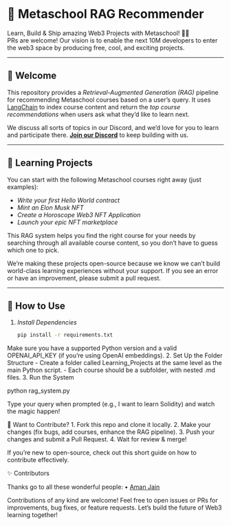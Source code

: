 # 🔮 Metaschool RAG Recommender


Learn, Build & Ship amazing Web3 Projects with Metaschool! 🚀🚀  
PRs are welcome! Our vision is to enable the next 10M developers to enter the web3 space by producing free, cool, and exciting projects.

---

## 👋 Welcome

This repository provides a *Retrieval-Augmented Generation (RAG)* pipeline for recommending Metaschool courses based on a user’s query. It uses [LangChain](https://github.com/hwchase17/langchain) to index course content and return the *top course recommendations* when users ask what they’d like to learn next.

We discuss all sorts of topics in our Discord, and we’d love for you to learn and participate there. **[Join our Discord](https://discord.com/invite/metaschool)** to keep building with us.

---

## 🔮 Learning Projects

You can start with the following Metaschool courses right away (just examples):
- *Write your first Hello World contract*  
- *Mint an Elon Musk NFT*  
- *Create a Horoscope Web3 NFT Application*  
- *Launch your epic NFT marketplace*

This RAG system helps you find the right course for your needs by searching through all available course content, so you don’t have to guess which one to pick.

We’re making these projects open-source because we know we can’t build world-class learning experiences without your support. If you see an error or have an improvement, please submit a pull request.

---

## 📖 How to Use

1. *Install Dependencies*  
   ```bash
   pip install -r requirements.txt

Make sure you have a supported Python version and a valid OPENAI_API_KEY (if you’re using OpenAI embeddings).
	2.	Set Up the Folder Structure
	-	Create a folder called Learning_Projects at the same level as the main Python script.
	-	Each course should be a subfolder, with nested .md files.
	3.	Run the System

python rag_system.py

Type your query when prompted (e.g., I want to learn Solidity) and watch the magic happen!

🤝 Want to Contribute?
	1.	Fork this repo and clone it locally.
	2.	Make your changes (fix bugs, add courses, enhance the RAG pipeline).
	3.	Push your changes and submit a Pull Request.
	4.	Wait for review & merge!

If you’re new to open-source, check out this short guide on how to contribute effectively.

✨ Contributors

Thanks go to all these wonderful people:
	•	[Aman Jain](https://github.com/stelios357)

Contributions of any kind are welcome! Feel free to open issues or PRs for improvements, bug fixes, or feature requests. Let’s build the future of Web3 learning together!